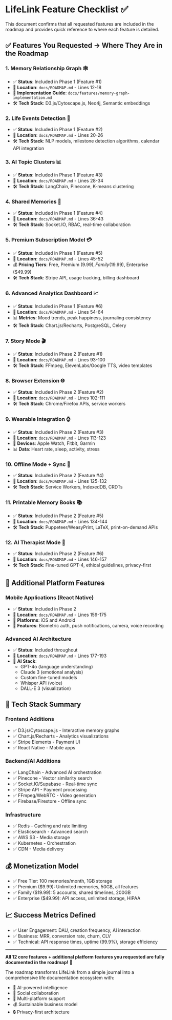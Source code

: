 # LifeLink Feature Checklist ✅

This document confirms that all requested features are included in the roadmap and provides quick reference to where each feature is detailed.

## ✅ Features You Requested → Where They Are in the Roadmap

### 1. **Memory Relationship Graph** 🕸️
- ✅ **Status**: Included in Phase 1 (Feature #1)
- 📍 **Location**: `docs/ROADMAP.md` - Lines 12-18
- 📄 **Implementation Guide**: `docs/features/memory-graph-implementation.md`
- 🛠 **Tech Stack**: D3.js/Cytoscape.js, Neo4j, Semantic embeddings

### 2. **Life Events Detection** 🎉
- ✅ **Status**: Included in Phase 1 (Feature #2)
- 📍 **Location**: `docs/ROADMAP.md` - Lines 20-26
- 🛠 **Tech Stack**: NLP models, milestone detection algorithms, calendar API integration

### 3. **AI Topic Clusters** 📊
- ✅ **Status**: Included in Phase 1 (Feature #3)
- 📍 **Location**: `docs/ROADMAP.md` - Lines 28-34
- 🛠 **Tech Stack**: LangChain, Pinecone, K-means clustering

### 4. **Shared Memories** 👥
- ✅ **Status**: Included in Phase 1 (Feature #4)
- 📍 **Location**: `docs/ROADMAP.md` - Lines 36-43
- 🛠 **Tech Stack**: Socket.IO, RBAC, real-time collaboration

### 5. **Premium Subscription Model** 💳
- ✅ **Status**: Included in Phase 1 (Feature #5)
- 📍 **Location**: `docs/ROADMAP.md` - Lines 45-52
- 💰 **Pricing Tiers**: Free, Premium ($9.99), Family ($19.99), Enterprise ($49.99)
- 🛠 **Tech Stack**: Stripe API, usage tracking, billing dashboard

### 6. **Advanced Analytics Dashboard** 📈
- ✅ **Status**: Included in Phase 1 (Feature #6)
- 📍 **Location**: `docs/ROADMAP.md` - Lines 54-64
- 📊 **Metrics**: Mood trends, peak happiness, journaling consistency
- 🛠 **Tech Stack**: Chart.js/Recharts, PostgreSQL, Celery

### 7. **Story Mode** 🎬
- ✅ **Status**: Included in Phase 2 (Feature #1)
- 📍 **Location**: `docs/ROADMAP.md` - Lines 93-100
- 🛠 **Tech Stack**: FFmpeg, ElevenLabs/Google TTS, video templates

### 8. **Browser Extension** 🌐
- ✅ **Status**: Included in Phase 2 (Feature #2)
- 📍 **Location**: `docs/ROADMAP.md` - Lines 102-111
- 🛠 **Tech Stack**: Chrome/Firefox APIs, service workers

### 9. **Wearable Integration** ⌚
- ✅ **Status**: Included in Phase 2 (Feature #3)
- 📍 **Location**: `docs/ROADMAP.md` - Lines 113-123
- 📱 **Devices**: Apple Watch, Fitbit, Garmin
- 📊 **Data**: Heart rate, sleep, activity, stress

### 10. **Offline Mode + Sync** 📱
- ✅ **Status**: Included in Phase 2 (Feature #4)
- 📍 **Location**: `docs/ROADMAP.md` - Lines 125-132
- 🛠 **Tech Stack**: Service Workers, IndexedDB, CRDTs

### 11. **Printable Memory Books** 📚
- ✅ **Status**: Included in Phase 2 (Feature #5)
- 📍 **Location**: `docs/ROADMAP.md` - Lines 134-144
- 🛠 **Tech Stack**: Puppeteer/WeasyPrint, LaTeX, print-on-demand APIs

### 12. **AI Therapist Mode** 🧠
- ✅ **Status**: Included in Phase 2 (Feature #6)
- 📍 **Location**: `docs/ROADMAP.md` - Lines 146-157
- 🛠 **Tech Stack**: Fine-tuned GPT-4, ethical guidelines, privacy-first

## 📱 Additional Platform Features

### **Mobile Applications** (React Native)
- ✅ **Status**: Included in Phase 2
- 📍 **Location**: `docs/ROADMAP.md` - Lines 159-175
- 📱 **Platforms**: iOS and Android
- 🔑 **Features**: Biometric auth, push notifications, camera, voice recording

### **Advanced AI Architecture**
- ✅ **Status**: Included throughout
- 📍 **Location**: `docs/ROADMAP.md` - Lines 177-193
- 🤖 **AI Stack**: 
  - GPT-4o (language understanding)
  - Claude 3 (emotional analysis)
  - Custom fine-tuned models
  - Whisper API (voice)
  - DALL-E 3 (visualization)

## 🚀 Tech Stack Summary

### Frontend Additions
- ✅ D3.js/Cytoscape.js - Interactive memory graphs
- ✅ Chart.js/Recharts - Analytics visualizations
- ✅ Stripe Elements - Payment UI
- ✅ React Native - Mobile apps

### Backend/AI Additions
- ✅ LangChain - Advanced AI orchestration
- ✅ Pinecone - Vector similarity search
- ✅ Socket.IO/Supabase - Real-time sync
- ✅ Stripe API - Payment processing
- ✅ FFmpeg/WebRTC - Video generation
- ✅ Firebase/Firestore - Offline sync

### Infrastructure
- ✅ Redis - Caching and rate limiting
- ✅ Elasticsearch - Advanced search
- ✅ AWS S3 - Media storage
- ✅ Kubernetes - Orchestration
- ✅ CDN - Media delivery

## 💰 Monetization Model
- ✅ Free Tier: 100 memories/month, 1GB storage
- ✅ Premium ($9.99): Unlimited memories, 50GB, all features
- ✅ Family ($19.99): 5 accounts, shared timelines, 200GB
- ✅ Enterprise ($49.99): API access, unlimited storage, HIPAA

## 📈 Success Metrics Defined
- ✅ User Engagement: DAU, creation frequency, AI interaction
- ✅ Business: MRR, conversion rate, churn, CLV
- ✅ Technical: API response times, uptime (99.9%), storage efficiency

---

**All 12 core features + additional platform features you requested are fully documented in the roadmap!** 🎉

The roadmap transforms LifeLink from a simple journal into a comprehensive life documentation ecosystem with:
- 🧠 AI-powered intelligence
- 👥 Social collaboration
- 📱 Multi-platform support
- 💰 Sustainable business model
- 🔒 Privacy-first architecture
